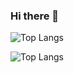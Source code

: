 ### Hi there 👋
![Top Langs](https://github-readme-stats.vercel.app/api/top-langs/?username=Reset-Sheep&layout=compact&theme=tokyonight)

![Top Langs](https://github-readme-activity-graph.cyclic.app/graph?username=Reset-Sheep&theme=dracula)

<!--
**Reset-Sheep/Reset-Sheep** is a ✨ _special_ ✨ repository because its `README.md` (this file) appears on your GitHub profile.

Here are some ideas to get you started:

- 🔭 I’m currently working on ...
- 🌱 I’m currently learning ...
- 👯 I’m looking to collaborate on ...
- 🤔 I’m looking for help with ...
- 💬 Ask me about ...
- 📫 How to reach me: ...
- 😄 Pronouns: ...
- ⚡ Fun fact: ...
-->
